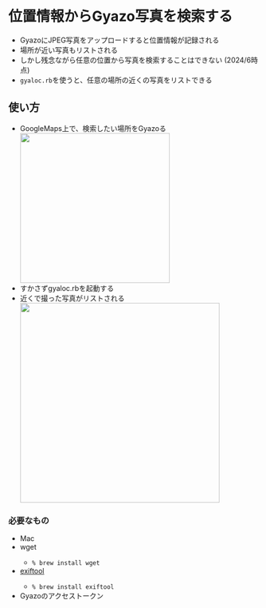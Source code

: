 <h1>位置情報からGyazo写真を検索する</h1>

<ul>
  <li>GyazoにJPEG写真をアップロードすると位置情報が記録される</li>
  <li>場所が近い写真もリストされる</li>
  <li>しかし残念ながら任意の位置から写真を検索することはできない (2024/6時点)</li>
  <li><code>gyaloc.rb</code>を使うと、任意の場所の近くの写真をリストできる</li>
</ul>

<h2>使い方</h2>

<ul>
  <li>GoogleMaps上で、検索したい場所をGyazoる</li>
  <img src="https://i.gyazo.com/dab955de91b31277e42f0e63e1340ff0.jpg" width=300>
  <li>すかさずgyaloc.rbを起動する</li>
  <li>近くで撮った写真がリストされる</li>
  <img src="https://i.gyazo.com/2b820c2ae64c27ada4451d3f44f0461d.png" width=400>
</ul>

<h3>必要なもの</h3>

<ul>
  <li>Mac</li>
  <li>wget</li>
  <ul>
    <li><code>% brew install wget</code></li>
  </ul>
  <li><a href="https://exiftool.org/">exiftool</a></li>
  <ul>
    <li><code>% brew install exiftool</code></li>
  </ul>
  <li>Gyazoのアクセストークン</li>
</ul>
